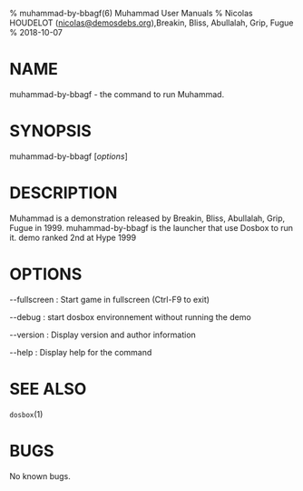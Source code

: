% muhammad-by-bbagf(6) Muhammad User Manuals
% Nicolas HOUDELOT (nicolas@demosdebs.org),Breakin, Bliss, Abullalah, Grip, Fugue
% 2018-10-07

# NAME
muhammad-by-bbagf - the command to run Muhammad.

# SYNOPSIS
muhammad-by-bbagf [*options*]

# DESCRIPTION
Muhammad is a demonstration released by Breakin, Bliss, Abullalah, Grip, Fugue  in 1999.
muhammad-by-bbagf is the launcher that use Dosbox to run it.
demo ranked 2nd at Hype 1999

# OPTIONS
\--fullscreen
:   Start game in fullscreen (Ctrl-F9 to exit)

\--debug
:   start dosbox environnement without running the demo

\--version
:   Display version and author information

\--help
:   Display help for the command

# SEE ALSO
`dosbox`(1)

# BUGS
No known bugs.
